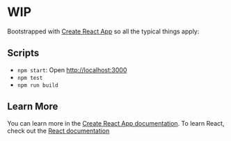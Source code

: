 # WIP

Bootstrapped with [Create React App](https://github.com/facebook/create-react-app) so all the typical things apply:

## Scripts
 - `npm start`: Open [http://localhost:3000](http://localhost:3000)
 - `npm test`
 - `npm run build`
 
## Learn More

You can learn more in the [Create React App documentation](https://facebook.github.io/create-react-app/docs/getting-started).
To learn React, check out the [React documentation](https://reactjs.org/)
